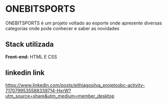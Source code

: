 
# ONEBITSPORTS

ONEBITSPORTS é um projeto voltado ao esporte onde apresente diversas categorias onde pode conhecer e saber as novidades


## Stack utilizada

**Front-end:** HTML E CSS


## linkedin link

https://www.linkedin.com/posts/eithiagosilva_projetoobc-activity-7170799535588339714-HxrW?utm_source=share&utm_medium=member_desktop

